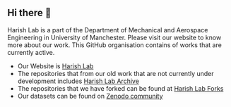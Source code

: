 ## Hi there 👋

<!--

**Here are some ideas to get you started:**

🙋‍♀️ A short introduction - what is your organization all about?
🌈 Contribution guidelines - how can the community get involved?
👩‍💻 Useful resources - where can the community find your docs? Is there anything else the community should know?
🍿 Fun facts - what does your team eat for breakfast?
🧙 Remember, you can do mighty things with the power of [Markdown](https://docs.github.com/github/writing-on-github/getting-started-with-writing-and-formatting-on-github/basic-writing-and-formatting-syntax)
-->

Harish Lab is a part of the Department of Mechanical and Aerospace Engineering in University of Manchester. Please visit our website to know more about our work. This GitHub organisation contains of works that are currently active. 
- Our Website is [Harish Lab](https://www.harishlab.com)
- The repositories that from our old work that are not currently under development includes [Harish Lab Archive](https://github.com/Harish-Research-Lab-Archive)
- The repositories that we have forked can be found at [Harish Lab Forks](https://github.com/Harish-Research-Lab-Forks)
- Our datasets can be found on [Zenodo community](https://zenodo.org/communities/harishlab/)
